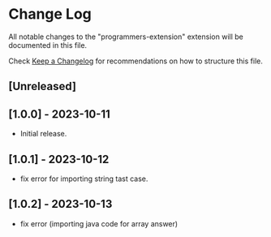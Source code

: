 # Change Log

All notable changes to the "programmers-extension" extension will be documented in this file.

Check [Keep a Changelog](http://keepachangelog.com/) for recommendations on how to structure this file.

## [Unreleased]

## [1.0.0] - 2023-10-11
- Initial release.

## [1.0.1] - 2023-10-12
- fix error for importing string tast case.

## [1.0.2] - 2023-10-13
- fix error (importing java code for array answer)